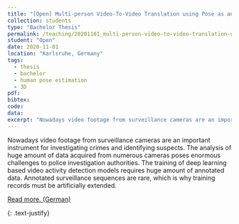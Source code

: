 ```yaml
---
title: "[Open] Multi-person Video-To-Video Translation using Pose as an Intermediate Representation Camera in Surveillance Videos"
collection: students
type: "Bachelor Thesis"
permalink: /teaching/20201101_multi-person-video-to-video-translation-using-pose-as-an-intermediate-representation
student: "Open"
date: 2020-11-01
location: "Karlsruhe, Germany"
tags: 
  - thesis
  - bachelor
  - human pose estimation
  - 3D 
pdf:
bibtex:
code: 
data: 
excerpt: "Nowadays video footage from surveillance cameras are an important instrument for investigating crimes and identifying suspects. The analysis of huge amount of data acquired from numerous cameras poses enormous challenges to police investigation ..."
---
```


Nowadays video footage from surveillance cameras are an important instrument for investigating crimes and identifying suspects. The analysis of huge amount of data acquired from numerous cameras poses enormous challenges to police investigation authorities. The training of deep learning based video activity detection models requires huge amount of annotated data.
Annotated surveillance sequences are rare, which is why training records must be artificially extended.


<a href="https://mickaelcormier.github.io/files/opening/20200409_ba_v2v_translation_cormier.pdf" target="_blank">Read more. (German)</a>

{: .text-justify}